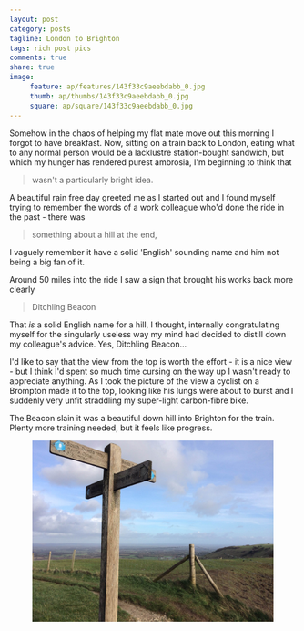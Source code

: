 ```yaml
---
layout: post
category: posts
tagline: London to Brighton
tags: rich post pics
comments: true
share: true
image: 
     feature: ap/features/143f33c9aeebdabb_0.jpg
     thumb: ap/thumbs/143f33c9aeebdabb_0.jpg
     square: ap/square/143f33c9aeebdabb_0.jpg
---
```

Somehow in the chaos of helping my flat mate move out this morning I forgot
to have breakfast. Now, sitting on a train back to London, eating what to
any normal person would be a lacklustre station-bought sandwich, but which
my hunger has rendered purest ambrosia, I'm beginning to think that

> wasn't a particularly bright idea.

A beautiful rain free day greeted me as I started out and I found myself
trying to remember the words of a work colleague who'd done the ride in the
past - there was

> something about a hill at the end,

I vaguely remember it have a solid 'English' sounding name and him not being a big
fan of it.

Around 50 miles into the ride I saw a sign that brought his works back more
clearly

> Ditchling Beacon

That *is* a solid English name for a hill, I thought, internally
congratulating myself for the singularly useless way my mind had decided to
distill down my colleague's advice. Yes, Ditchling Beacon...

I'd like to say that the view from the top is worth the effort - it is a
nice view - but I think I'd spent so much time cursing on the way up I
wasn't ready to appreciate anything. As I took the picture of the view a
cyclist on a Brompton made it to the top, looking like his lungs were about
to burst and I suddenly very unfit straddling my super-light carbon-fibre
bike.

The Beacon slain it was a beautiful down hill into Brighton for the train.
Plenty more training needed, but it feels like progress.
<figure class="">
<a href = "/images/ap/standard/143f33c9aeebdabb_0.jpg">
<img src="/images/ap/standard/143f33c9aeebdabb_0.jpg">
</a></figure>

